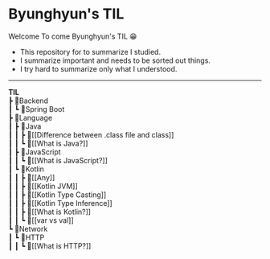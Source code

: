 # Byunghyun's TIL
Welcome To come Byunghyun's TIL 😁
- This repository for to summarize I studied.
- I summarize important and needs to be sorted out things.
- I try hard to summarize only what I understood.

---
**TIL**       
 ┣ 📂Backend        
 ┃ ┗ 📂Spring Boot          
 ┣ 📂Language        
 ┃ ┣ 📂Java          
 ┃ ┃ ┣ 📜[[Difference between .class file and class]]            
 ┃ ┃ ┗ 📜[[What is Java?]]           
 ┃ ┣ 📂JavaScript             
 ┃ ┃ ┗ 📜[[What is JavaScript?]]           
 ┃ ┗ 📂Kotlin             
 ┃ ┃ ┣ 📜[[Any]]           
 ┃ ┃ ┣ 📜[[Kotlin JVM]]            
 ┃ ┃ ┣ 📜[[Kotlin Type Casting]]           
 ┃ ┃ ┣ 📜[[Kotlin Type Inference]]           
 ┃ ┃ ┣ 📜[[What is Kotlin?]]             
 ┃ ┃ ┗ 📜[[var vs val]]           
 ┗ 📂Network             
 ┃ ┗ 📂HTTP           
 ┃ ┃ ┗ 📜[[What is HTTP?]]           
